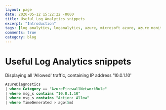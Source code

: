 ```yaml
---
layout: page
date: 2020-05-12 15:22:22 -0000
title: Useful Log Analytics snippets
excerpt: "Introduction"
tags: [log analytics, loganalytics, azure, microsoft azure, azure monitor, monitoring, kudu, snippets, log analytics snippets]
comments: true
category: blog
---
```


# Useful Log Analytics snippets

Displaying all 'Allowed' traffic, containing IP address '10.0.1.10'
```sql
AzureDiagnostics
| where Category == "AzureFirewallNetworkRule"
| where msg_s contains "10.0.1.10"
| where msg_s contains "Action: Allow"
| where TimeGenerated > ago(5m)
```

